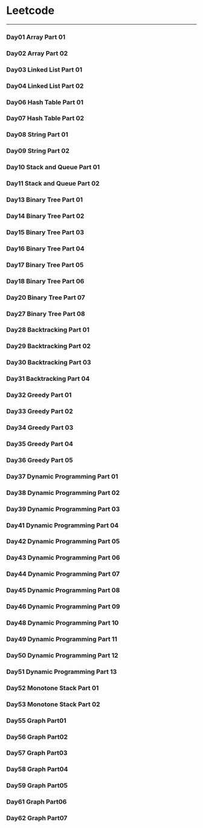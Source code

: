 # Leetcode

---

### Day01 Array Part 01
### Day02 Array Part 02
### Day03 Linked List Part 01
### Day04 Linked List Part 02
### Day06 Hash Table Part 01
### Day07 Hash Table Part 02
### Day08 String Part 01
### Day09 String Part 02
### Day10 Stack and Queue Part 01
### Day11 Stack and Queue Part 02
### Day13 Binary Tree Part 01
### Day14 Binary Tree Part 02
### Day15 Binary Tree Part 03
### Day16 Binary Tree Part 04
### Day17 Binary Tree Part 05
### Day18 Binary Tree Part 06
### Day20 Binary Tree Part 07
### Day27 Binary Tree Part 08
### Day28 Backtracking Part 01
### Day29 Backtracking Part 02
### Day30 Backtracking Part 03
### Day31 Backtracking Part 04
### Day32 Greedy Part 01
### Day33 Greedy Part 02
### Day34 Greedy Part 03
### Day35 Greedy Part 04
### Day36 Greedy Part 05
### Day37 Dynamic Programming Part 01
### Day38 Dynamic Programming Part 02
### Day39 Dynamic Programming Part 03
### Day41 Dynamic Programming Part 04
### Day42 Dynamic Programming Part 05
### Day43 Dynamic Programming Part 06
### Day44 Dynamic Programming Part 07
### Day45 Dynamic Programming Part 08
### Day46 Dynamic Programming Part 09
### Day48 Dynamic Programming Part 10
### Day49 Dynamic Programming Part 11
### Day50 Dynamic Programming Part 12
### Day51 Dynamic Programming Part 13
### Day52 Monotone Stack Part 01
### Day53 Monotone Stack Part 02
### Day55 Graph Part01
### Day56 Graph Part02
### Day57 Graph Part03
### Day58 Graph Part04
### Day59 Graph Part05
### Day61 Graph Part06
### Day62 Graph Part07